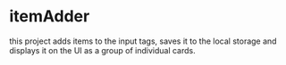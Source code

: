 # itemAdder
this project adds items to the input tags, saves it to the local storage and displays it on the UI as a group of individual cards.

